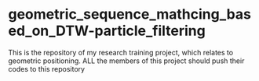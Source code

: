 # geometric_sequence_mathcing_based_on_DTW-particle_filtering
This is the repository of my research training project, which relates to geometric positioning. ALL the members of this project should push their codes to this repository
